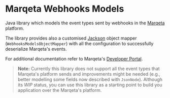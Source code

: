 # Marqeta Webhooks Models

Java library which models the event types sent by webhooks in the [Marqeta](https://www.marqeta.com/) platform.

The library provides also a customised [Jackson](https://github.com/FasterXML/jackson) object mapper
(`WebhooksModelsObjectMapper`) with all the configuration to successfully deserialize Marqeta's events.

For additional documentation refer to Marqeta's [Developer Portal](https://www.marqeta.com/api).

> **Note:** Currently this library does not support all the event types that Marqeta's platform sends and improvements
> might be needed (e.g., better modelling some fields now described with `JsonNode`). Although its _WIP_ status, you can
> use this library as a starting point to build you application over the Marqeta's platform.
